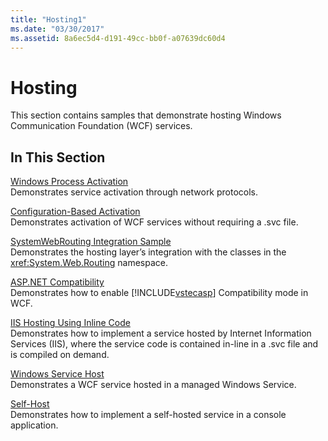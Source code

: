 ```yaml
---
title: "Hosting1"
ms.date: "03/30/2017"
ms.assetid: 8a6ec5d4-d191-49cc-bb0f-a07639dc60d4
---
```

# Hosting
This section contains samples that demonstrate hosting Windows Communication Foundation (WCF) services.  
  
## In This Section  
 [Windows Process Activation](../../../../docs/framework/wcf/samples/windows-process-activation.md)  
 Demonstrates service activation through network protocols.  
  
 [Configuration-Based Activation](../../../../docs/framework/wcf/samples/configuration-based-activation.md)  
 Demonstrates activation of WCF services without requiring a .svc file.  
  
 [SystemWebRouting Integration Sample](../../../../docs/framework/wcf/samples/systemwebrouting-integration-sample.md)  
 Demonstrates the hosting layer’s integration with the classes in the <xref:System.Web.Routing> namespace.  
  
 [ASP.NET Compatibility](../../../../docs/framework/wcf/samples/aspnet-compatibility.md)  
 Demonstrates how to enable [!INCLUDE[vstecasp](../../../../includes/vstecasp-md.md)] Compatibility mode in WCF.  
  
 [IIS Hosting Using Inline Code](../../../../docs/framework/wcf/samples/iis-hosting-using-inline-code.md)  
 Demonstrates how to implement a service hosted by Internet Information Services (IIS), where the service code is contained in-line in a .svc file and is compiled on demand.  
  
 [Windows Service Host](../../../../docs/framework/wcf/samples/windows-service-host.md)  
 Demonstrates a WCF service hosted in a managed Windows Service.  
  
 [Self-Host](../../../../docs/framework/wcf/samples/self-host.md)  
 Demonstrates how to implement a self-hosted service in a console application.
